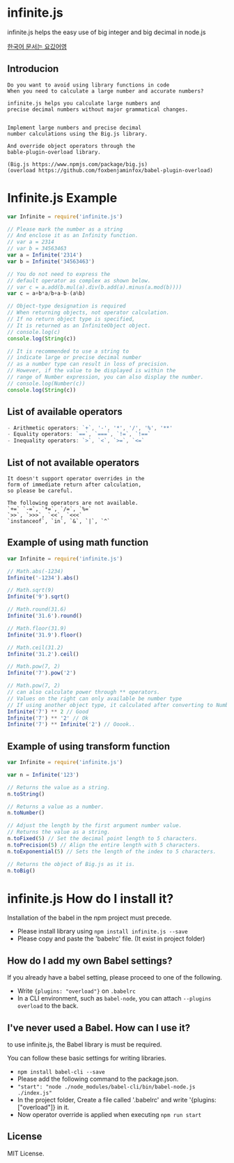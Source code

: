 # infinite.js

infinite.js helps the easy use of big integer and big decimal in node.js

[한국어 문서는 요깄어영](https://github.com/hmmhmmhm/infinite.js/blob/master/README.md)

## Introducion

```
Do you want to avoid using library functions in code
When you need to calculate a large number and accurate numbers?

infinite.js helps you calculate large numbers and
precise decimal numbers without major grammatical changes.


Implement large numbers and precise decimal
number calculations using the Big.js library.

And override object operators through the
bable-plugin-overload library.

(Big.js https://www.npmjs.com/package/big.js)
(overload https://github.com/foxbenjaminfox/babel-plugin-overload)
```

# Infinite.js Example
```js
var Infinite = require('infinite.js')

// Please mark the number as a string
// And enclose it as an Infinity function.
// var a = 2314
// var b = 34563463
var a = Infinite('2314')
var b = Infinite('34563463')

// You do not need to express the
// default operator as complex as shown below.
// var c = a.add(b.mul(a).div(b.add(a).minus(a.mod(b))))
var c = a+b*a/b+a-b-(a%b)

// Object-type designation is required
// When returning objects, not operator calculation.
// If no return object type is specified,
// It is returned as an InfiniteObject object.
// console.log(c)
console.log(String(c))

// It is recommended to use a string to
// indicate large or precise decimal number
// as a number type can result in loss of precision.
// However, if the value to be displayed is within the
// range of Number expression, you can also display the number.
// console.log(Number(c))
console.log(String(c))
```

## List of available operators
```js
- Arithmetic operators: `+`, '-', '*', '/', '%', '**'
- Equality operators: `==`, `===`, `!=`, `!==`
- Inequality operators: `>`, `<`, `>=`, `<=`
```

## List of not available operators
```
It doesn't support operator overrides in the
form of immediate return after calculation,
so please be careful.

The following operators are not available.
`+=` `-=`, `*=`, `/=`, `%=`
`>>`, `>>>`, `<<`, `<<<` 
`instanceof`, `in`, `&`, `|`, `^`
```

## Example of using math function
```js
var Infinite = require('infinite.js')

// Math.abs(-1234)
Infinite('-1234').abs()

// Math.sqrt(9)
Infinite('9').sqrt()

// Math.round(31.6)
Infinite('31.6').round()

// Math.floor(31.9)
Infinite('31.9').floor()

// Math.ceil(31.2)
Infinite('31.2').ceil()

// Math.pow(7, 2)
Infinite('7').pow('2')

// Math.pow(7, 2)
// can also calculate power through ** operators.
// Values on the right can only available be number type
// If using another object type, it calculated after converting to Number.
Infinite('7') ** 2 // Good
Infinite('7') ** '2' // Ok
Infinite('7') ** Infinite('2') // Ooook..
```

## Example of using transform function
```js
var Infinite = require('infinite.js')

var n = Infinite('123')

// Returns the value as a string.
n.toString()

// Returns a value as a number.
n.toNumber()

// Adjust the length by the first argument number value.
// Returns the value as a string.
n.toFixed(5) // Set the decimal point length to 5 characters.
n.toPrecision(5) // Align the entire length with 5 characters.
n.toExponential(5) // Sets the length of the index to 5 characters.

// Returns the object of Big.js as it is.
n.toBig()
```

# infinite.js How do I install it?

Installation of the babel in the npm project must precede.

- Please install library using `npm install infinite.js --save` 
- Please copy and paste the 'babelrc' file. (It exist in project folder)


## How do I add my own Babel settings?

If you already have a babel setting, please proceed to one of the following.

- Write `{plugins: "overload"}` on `.babelrc`
- In a CLI environment, such as `babel-node`, you can attach `--plugins overload` to the back.

## I've never used a Babel. How can I use it?

to use infinite.js, the Babel library is must be required.

You can follow these basic settings for writing libraries.
- `npm install babel-cli --save`
- Please add the following command to the package.json.
- `"start": "node ./node_modules/babel-cli/bin/babel-node.js ./index.js"`
- In the project folder, Create a file called '.babelrc' and write '{plugins: ["overload"]} in it.
- Now operator override is applied when executing `npm run start`

## License
MIT License.